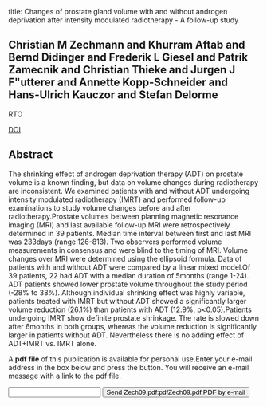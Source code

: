 title: Changes of prostate gland volume with and without androgen deprivation after intensity modulated radiotherapy - A follow-up study

## Christian M Zechmann and Khurram Aftab and Bernd Didinger and Frederik L Giesel and Patrik Zamecnik and Christian Thieke and Jurgen J F"utterer and Annette Kopp-Schneider and Hans-Ulrich Kauczor and Stefan Delorme
RTO

<a href="https://doi.org/10.1016/j.radonc.2008.09.006">DOI</a>

## Abstract
The shrinking effect of androgen deprivation therapy (ADT) on prostate volume is a known finding, but data on volume changes during radiotherapy are inconsistent. We examined patients with and without ADT undergoing intensity modulated radiotherapy (IMRT) and performed follow-up examinations to study volume changes before and after radiotherapy.Prostate volumes between planning magnetic resonance imaging (MRI) and last available follow-up MRI were retrospectively determined in 39 patients. Median time interval between first and last MRI was 233days (range 126-813). Two observers performed volume measurements in consensus and were blind to the timing of MRI. Volume changes over MRI were determined using the ellipsoid formula. Data of patients with and without ADT were compared by a linear mixed model.Of 39 patients, 22 had ADT with a median duration of 5months (range 1-24). ADT patients showed lower prostate volume throughout the study period (-28% to 38%). Although individual shrinking effect was highly variable, patients treated with IMRT but without ADT showed a significantly larger volume reduction (26.1%) than patients with ADT (12.9%, p<0.05).Patients undergoing IMRT show definite prostate shrinkage. The rate is slowed down after 6months in both groups, whereas the volume reduction is significantly larger in patients without ADT. Nevertheless there is no adding effect of ADT+IMRT vs. IMRT alone.

A <b>pdf file</b> of this publication is available for personal use.Enter your e-mail address in the box below and press the button. You will receive an e-mail message with a link to the pdf file.
<form action="sender.php">  <input type="text" name="email">  <input type="submit" value="Send Zech09.pdf:pdfZech09.pdf:PDF by e-mail"></form>